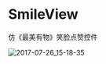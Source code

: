 # SmileView
仿《最美有物》笑脸点赞控件

![2017-07-26_15-18-35](C:\Users\DELL\Documents\ShareX\Screenshots\2017-07\2017-07-26_15-18-35.gif)